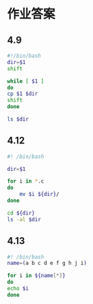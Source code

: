 # 作业答案



## 4.9

```bash
#!/bin/bash
dir=$1
shift

while [ $1 ]
do
cp $1 $dir
shift
done

ls $dir
```



## 4.12

```bash
#! /bin/bash

dir=$1

for i in *.c
do
    mv $i ${dir}/
done

cd ${dir}
ls -al $dir
```





## 4.13

```bash
#! /bin/bash
name=(a b c d e f g h j i)

for i in ${name[*]}
do
echo $i
done
```

